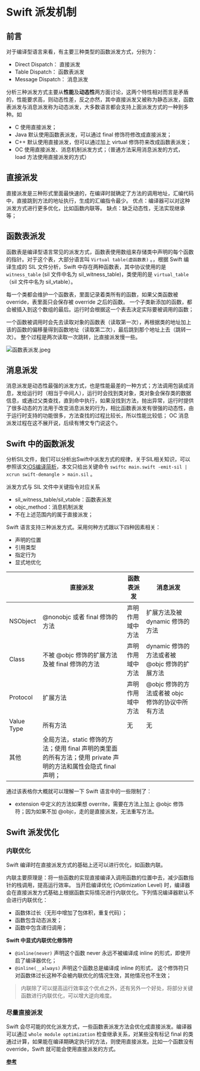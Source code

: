 # Swift 派发机制



## 前言

对于编译型语言来看，有主要三种类型的函数派发方式，分别为：

- Direct Dispatch： 直接派发
- Table Dispatch： 函数表派发
- Message Dispatch： 消息派发

分析三种派发方式主要从**性能**及**动态性**两方面讨论，这两个特性相对而言是矛盾的，性能要求高，则动态性差，反之亦然，其中直接派发又被称为静态派发，函数表派发与消息派发称为动态派发，大多数语言都会支持上面派发方式的一种到多种。如

- C 使用直接派发；
- Java 默认使用函数表派发，可以通过 final 修饰符修改成直接派发；
- C++ 默认使用直接派发，但可以通过加上 virtual 修饰符来改成函数表派发；
- OC 使用直接派发、消息机制派发方式；（普通方法采用消息派发的方式，load 方法使用直接派发的方式）



## 直接派发

直接派发是三种形式里面最快速的，在编译时就确定了方法的调用地址，汇编代码中，直接跳到方法的地址执行，生成的汇编指令最少。
优点：编译器可以对这种派发方式进行更多优化，比如函数内联等。
缺点：缺乏动态性，无法实现继承等；



## 函数表派发

函数表是编译型语言常见的派发方式，函数表使用数组来存储类中声明的每个函数的指针。对于这个表，大部分语言叫 `Virtual table(虚函数表)` 。，根据 Swift 编译生成的 SIL 文件分析，Swift 中存在两种函数表，其中协议使用的是 `witness_table` (sil 文件中名为 sil_witness_table)，类使用的是 `virtual_table`（sil 文件中名为 sil_vtable）。

每一个类都会维护一个函数表，里面记录着类所有的函数，如果父类函数被 override，表里面只会保存被 override 之后的函数。 一个子类新添加的函数，都会被插入到这个数组的最后。运行时会根据这一个表去决定实际要被调用的函数；

一个函数被调用时会先去读取对象的函数表（读取第一次），再根据类的地址加上该的函数的偏移量得到函数地址（读取第二次），最后跳到那个地址上去（跳转一次）。 整个过程是两次读取一次跳转，比直接派发慢一些。

![函数表派发.jpeg](https://p3-juejin.byteimg.com/tos-cn-i-k3u1fbpfcp/033c4d7ba8ad422f8b6ceb7424975545~tplv-k3u1fbpfcp-zoom-in-crop-mark:1304:0:0:0.image)



## 消息派发

消息派发是动态性最强的派发方式，也是性能最差的一种方式；方法调用包装成消息，发给运行时（相当于中间人），运行时会找到类对象，类对象会保存类的数据信息，或通过父类查找，直到命中执行，如果没找到方法，抛出异常，运行时提供了很多动态的方法用于改变消息派发的行为，相比函数表派发有很强的动态性，由于运行时支持的功能很多，方法查找的过程比较长，所以性能比较低； OC 消息派发过程在这不展开说，后续有博文专门说这个。



## Swift 中的函数派发

分析SIL文件，我们可以分析出Swift中派发方式的规律，关于SIL相关知识，可以参照该文[iOS编译简析](https://juejin.cn/post/6967731263482363934)，本文只给出关键命令 `swiftc main.swift -emit-sil | xcrun swift-demangle > main.sil` 。

派发方式与 SIL 文件中关键指令对应关系

- sil_witness_table/sil_vtable：函数表派发
- objc_method：消息机制派发
- 不在上述范围内的属于直接派发；

Swift 语言支持三种派发方式。采用何种方式跟以下四种因素相关：

- 声明的位置
- 引用类型
- 指定行为
- 显式地优化

|            | **直接派发**                                                 | **函数表派发**   | **消息派发**                                     |
| ---------- | ------------------------------------------------------------ | ---------------- | ------------------------------------------------ |
| NSObject   | @nonobjc 或者 final 修饰的方法                               | 声明作用域中方法 | 扩展方法及被 dynamic 修饰的方法                  |
| Class      | 不被 @objc 修饰的扩展方法及被 final 修饰的方法               | 声明作用域中方法 | dynamic 修饰的方法或者被 @objc 修饰的扩展方法    |
| Protocol   | 扩展方法                                                     | 声明作用域中方法 | @objc 修饰的方法或者被 objc 修饰的协议中所有方法 |
| Value Type | 所有方法                                                     | 无               | 无                                               |
| 其他       | 全局方法，static 修饰的方法；使用 final 声明的类里面的所有方法；使用 private 声明的方法和属性会隐式 final 声明； |                  |                                                  |

通过该表格你大概就可以理解一下 Swift 语言中的一些限制了：

- extension 中定义的方法如果想 overrite，需要在方法上加上 @objc 修饰符；因为如果不加 @objc，走的是直接派发，无法重写方法。



## Swift 派发优化

### 内联优化

Swift 编译时在直接派发方式的基础上还可以进行优化，如函数内联。

内联主要原理是：将一些函数的实现直接编译入调用函数的位置中去，减少函数指针的栈调用，提高运行效率。 当开启编译优化 (Optimization Level) 时，编译器会在直接派发方式基础上根据函数实际情况进行内联优化。下列情况编译器默认不会进行内联优化：

- 函数体过长（无形中增加了包体积，重复代码）；
- 函数包含动态派发；
- 函数中包含递归调用；

**Swift 中显式内联优化修饰符**

- `@inline(never)` 声明这个函数 never 永远不被编译成 inline 的形式，即使开启了编译器优化；
- `@inline(__always)` 声明这个函数总是编译成 inline 的形式， 这个修饰符只对函数体过长这种不会被内联优化的情况生效，其他情况也不生效；

> 内联除了可以提高运行效率这个优点之外，还有另外一个好处，将部分关键函数进行内联优化，可以增大逆向难度。

### 尽量直接派发

Swift 会尽可能的优化派发方式，一些函数表派发方法会优化成直接派发。编译器可以通过 `whole module optimization` 检查继承关系，对某些没有标记 final 的类通过计算，如果能在编译期确定执行的方法，则使用直接派发。比如一个函数没有 override，Swift 就可能会使用直接派发的方式。



[**参考**](https://coder-star.github.io/categories/)